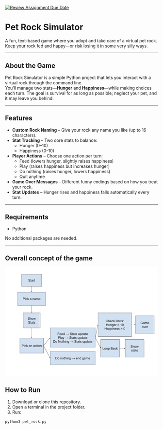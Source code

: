 [![Review Assignment Due Date](https://classroom.github.com/assets/deadline-readme-button-22041afd0340ce965d47ae6ef1cefeee28c7c493a6346c4f15d667ab976d596c.svg)](https://classroom.github.com/a/EKU0JGMm)
# Pet Rock Simulator  

A fun, text-based game where you adopt and take care of a virtual pet rock.  
Keep your rock fed and happy—or risk losing it in some very silly ways.  

---

## About the Game  
Pet Rock Simulator is a simple Python project that lets you interact with a virtual rock through the command line.  
You’ll manage two stats—**Hunger** and **Happiness**—while making choices each turn. The goal is survival for as long as possible; neglect your pet, and it may leave you behind.  

---

## Features  
- **Custom Rock Naming** – Give your rock any name you like (up to 16 characters).  
- **Stat Tracking** – Two core stats to balance:  
  - Hunger (0–10)  
  - Happiness (0–10)  
- **Player Actions** – Choose one action per turn:  
  - Feed (lowers hunger, slightly raises happiness)  
  - Play (raises happiness but increases hunger)  
  - Do nothing (raises hunger, lowers happiness)  
  - Quit anytime  
- **Game Over Messages** – Different funny endings based on how you treat your rock.  
- **Stat Updates** – Hunger rises and happiness falls automatically every turn.  

---

## Requirements  
- Python 

No additional packages are needed.  

---
## Overall concept of the game 
![alt text](image.png)
##  How to Run  
1. Download or clone this repository.  
2. Open a terminal in the project folder.  
3. Run:  

```bash
python3 pet_rock.py
